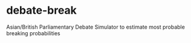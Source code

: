 # debate-break
Asian/British Parliamentary Debate Simulator to estimate most probable breaking probabilities
